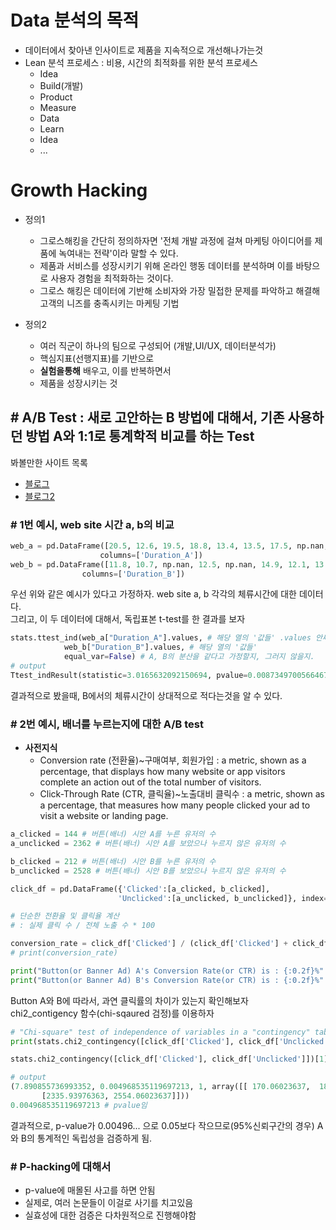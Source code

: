 # Data 분석의 목적
- 데이터에서 찾아낸 인사이트로 제품을 지속적으로 개선해나가는것
- Lean 분석 프로세스 : 비용, 시간의 최적화를 위한 분석 프로세스
    - Idea
    - Build(개발)
    - Product
    - Measure
    - Data
    - Learn
    - Idea 
    - ...

# Growth Hacking
- 정의1
    - 그로스해킹을 간단히 정의하자면 '전체 개발 과정에 걸쳐 마케팅 아이디어를 제품에 녹여내는 전략'이라 말할 수 있다. 
    - 제품과 서비스를 성장시키기 위해 온라인 행동 데이터를 분석하며 이를 바탕으로 사용자 경험을 최적화하는 것이다.
    - 그로스 해킹은 데이터에 기반해 소비자와 가장 밀접한 문제를 파악하고 해결해 고객의 니즈를 충족시키는 마케팅 기법

- 정의2
    - 여러 직군이 하나의 팀으로 구성되어 (개발,UI/UX, 데이터분석가)
    - 핵심지표(선행지표)를 기반으로
    - **실험을통해** 배우고, 이를 반복하면서
    - 제품을 성장시키는 것

## # A/B Test : 새로 고안하는 B 방법에 대해서, 기존 사용하던 방법 A와 1:1로 통계학적 비교를 하는 Test

봐볼만한 사이트 목록
- [블로그](https://spoqa.github.io/2012/05/15/ab-testing-basic.html)
- [블로그2](https://statkclee.github.io/statistics/stat-ab-testing.html)

### # 1번 예시, web site 시간 a, b의 비교

```python
web_a = pd.DataFrame([20.5, 12.6, 19.5, 18.8, 13.4, 13.5, 17.5, np.nan, 12.8, 17.8, np.nan, 23.1, 10.6, np.nan, 11.5], 
                    columns=['Duration_A'])
web_b = pd.DataFrame([11.8, 10.7, np.nan, 12.5, np.nan, 14.9, 12.1, 13.9, 10.3, 9.0, 13.3, 12.4, 12.5], 
                columns=['Duration_B'])
```

우선 위와 같은 예시가 있다고 가정하자. web site a, b 각각의 체류시간에 대한 데이터다.  
그리고, 이 두 데이터에 대해서, 독립표본 t-test를 한 결과를 보자  
   
```python
stats.ttest_ind(web_a["Duration_A"].values, # 해당 열의 '값들' .values 안써도 됨 (Null, 한글 없어서 괜춚)
            web_b["Duration_B"].values, # 해당 열의 '값들'
            equal_var=False) # A, B의 분산을 같다고 가정할지, 그러지 않을지.
# output
Ttest_indResult(statistic=3.0165632092150694, pvalue=0.008734970056646718)
```

결과적으로 봤을때, B에서의 체류시간이 상대적으로 적다는것을 알 수 있다.

### # 2번 예시, 배너를 누르는지에 대한 A/B test

- **사전지식**  
    - Conversion rate (전환율)~구매여부, 회원가입 : a metric, shown as a percentage, that displays how many website or app visitors complete an action out of the total number of visitors.  
    - Click-Through Rate (CTR, 클릭율)~노출대비 클릭수 : a metric, shown as a percentage, that measures how many people clicked your ad to visit a website or landing page.


```python
a_clicked = 144 # 버튼(배너) 시안 A를 누른 유저의 수
a_unclicked = 2362 # 버튼(배너) 시안 A를 보았으나 누르지 않은 유저의 수

b_clicked = 212 # 버튼(배너) 시안 B를 누른 유저의 수
b_unclicked = 2528 # 버튼(배너) 시안 B를 보았으나 누르지 않은 유저의 수

click_df = pd.DataFrame({'Clicked':[a_clicked, b_clicked], 
                        'Unclicked':[a_unclicked, b_unclicked]}, index=['Button_A', 'Button_B'])
```


```python
# 단순한 전환율 및 클릭율 계산 
# : 실제 클릭 수 / 전체 노출 수 * 100

conversion_rate = click_df['Clicked'] / (click_df['Clicked'] + click_df['Unclicked']) * 100
# print(conversion_rate)

print("Button(or Banner Ad) A's Conversion Rate(or CTR) is : {:0.2f}%".format(conversion_rate[0]))
print("Button(or Banner Ad) B's Conversion Rate(or CTR) is : {:0.2f}%".format(conversion_rate[1]))
```

Button A와 B에 따라서, 과연 클릭률의 차이가 있는지 확인해보자  
chi2_contigency 함수(chi-sqaured 검정)를 이용하자  

```python
# "Chi-square" test of independence of variables in a "contingency" table.
print(stats.chi2_contingency([click_df['Clicked'], click_df['Unclicked']]))

stats.chi2_contingency([click_df['Clicked'], click_df['Unclicked']])[1] # 2번째 return 값이 p-value에 해당

# output
(7.890855736993352, 0.004968535119697213, 1, array([[ 170.06023637,  185.93976363],
       [2335.93976363, 2554.06023637]]))
0.004968535119697213 # pvalue임

```
결과적으로, p-value가 0.00496... 으로 0.05보다 작으므로(95%신뢰구간의 경우) A와 B의 통계적인 독립성을 검증하게 됨. 


### # P-hacking에 대해서
- p-value에 매몰된 사고를 하면 안됨
- 실제로, 여러 논문들이 이걸로 사기를 치고있음
- 실효성에 대한 검증은 다차원적으로 진행해야함
